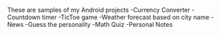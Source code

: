 These are samples of my Android projects
-Currency Converter
-Countdown timer
-TicToe game
-Weather forecast based on city name
-News
-Guess the personality
-Math Quiz
-Personal Notes
